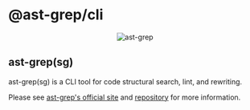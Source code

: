 # @ast-grep/cli

<p align=center>
  <img src="https://ast-grep.github.io/logo.svg" alt="ast-grep"/>
</p>

## ast-grep(sg)

ast-grep(sg) is a CLI tool for code structural search, lint, and rewriting.

Please see [ast-grep's official site](https://ast-grep.github.io/) and [repository](https://github.com/ast-grep/ast-grep)
for more information.
